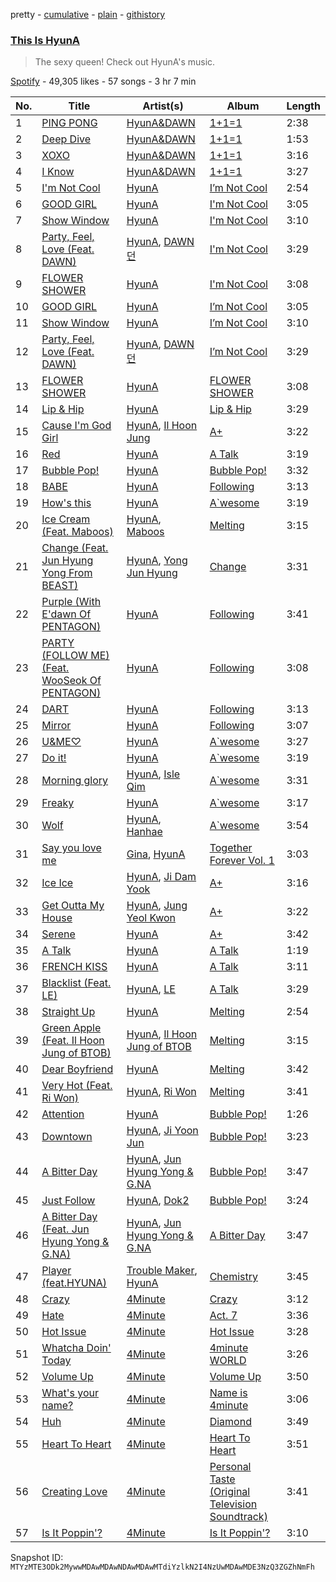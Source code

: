pretty - [cumulative](/playlists/cumulative/37i9dQZF1DWTQlAcQVKgKf.md) - [plain](/playlists/plain/37i9dQZF1DWTQlAcQVKgKf) - [githistory](https://github.githistory.xyz/mackorone/spotify-playlist-archive/blob/main/playlists/plain/37i9dQZF1DWTQlAcQVKgKf)

### [This Is HyunA](https://open.spotify.com/playlist/37i9dQZF1DWTQlAcQVKgKf)

> The sexy queen! Check out HyunA's music.

[Spotify](https://open.spotify.com/user/spotify) - 49,305 likes - 57 songs - 3 hr 7 min

| No. | Title | Artist(s) | Album | Length |
|---|---|---|---|---|
| 1 | [PING PONG](https://open.spotify.com/track/0Z99Xe1lGBmq60RwJ5YU18) | [HyunA&DAWN](https://open.spotify.com/artist/6JTCN21ovvrR3iPViZTXz4) | [1+1=1](https://open.spotify.com/album/3LmraKOB9oNrXrifwrYePf) | 2:38 |
| 2 | [Deep Dive](https://open.spotify.com/track/5YNHcGVvP7lZ6D4qzyePff) | [HyunA&DAWN](https://open.spotify.com/artist/6JTCN21ovvrR3iPViZTXz4) | [1+1=1](https://open.spotify.com/album/3LmraKOB9oNrXrifwrYePf) | 1:53 |
| 3 | [XOXO](https://open.spotify.com/track/57hrHYEy9vLkpzgLtPIXfC) | [HyunA&DAWN](https://open.spotify.com/artist/6JTCN21ovvrR3iPViZTXz4) | [1+1=1](https://open.spotify.com/album/3LmraKOB9oNrXrifwrYePf) | 3:16 |
| 4 | [I Know](https://open.spotify.com/track/5l6IltuCt6Ex7XP3dG47o1) | [HyunA&DAWN](https://open.spotify.com/artist/6JTCN21ovvrR3iPViZTXz4) | [1+1=1](https://open.spotify.com/album/3LmraKOB9oNrXrifwrYePf) | 3:27 |
| 5 | [I'm Not Cool](https://open.spotify.com/track/7xTOqnsOV6qHBPWoCWpzGM) | [HyunA](https://open.spotify.com/artist/3UwlejyX2b458azZ7eCnHb) | [I’m Not Cool](https://open.spotify.com/album/3aqj5OK6GGIZ1Bejw7g0JW) | 2:54 |
| 6 | [GOOD GIRL](https://open.spotify.com/track/52bSWMZoUoWlQMlV7q5Dqn) | [HyunA](https://open.spotify.com/artist/3UwlejyX2b458azZ7eCnHb) | [I'm Not Cool](https://open.spotify.com/album/6DRfmdNDiTsTVACn9gavR0) | 3:05 |
| 7 | [Show Window](https://open.spotify.com/track/2btctSpZ72GyaNgF5bhlBM) | [HyunA](https://open.spotify.com/artist/3UwlejyX2b458azZ7eCnHb) | [I'm Not Cool](https://open.spotify.com/album/6DRfmdNDiTsTVACn9gavR0) | 3:10 |
| 8 | [Party, Feel, Love \(Feat\. DAWN\)](https://open.spotify.com/track/24UUm3hRRZvyPyasjgtHQ0) | [HyunA](https://open.spotify.com/artist/3UwlejyX2b458azZ7eCnHb), [DAWN 던](https://open.spotify.com/artist/7DxCK6bwfQC3F2ajZ02R2F) | [I'm Not Cool](https://open.spotify.com/album/6DRfmdNDiTsTVACn9gavR0) | 3:29 |
| 9 | [FLOWER SHOWER](https://open.spotify.com/track/7zswEelYoepv2FYsDaGhUD) | [HyunA](https://open.spotify.com/artist/3UwlejyX2b458azZ7eCnHb) | [I'm Not Cool](https://open.spotify.com/album/6DRfmdNDiTsTVACn9gavR0) | 3:08 |
| 10 | [GOOD GIRL](https://open.spotify.com/track/5iMcihnPLMICfFhg3H694w) | [HyunA](https://open.spotify.com/artist/3UwlejyX2b458azZ7eCnHb) | [I’m Not Cool](https://open.spotify.com/album/3aqj5OK6GGIZ1Bejw7g0JW) | 3:05 |
| 11 | [Show Window](https://open.spotify.com/track/7KRsFDEkmdEZLpGR9BIs0Z) | [HyunA](https://open.spotify.com/artist/3UwlejyX2b458azZ7eCnHb) | [I’m Not Cool](https://open.spotify.com/album/3aqj5OK6GGIZ1Bejw7g0JW) | 3:10 |
| 12 | [Party, Feel, Love \(Feat\. DAWN\)](https://open.spotify.com/track/2qR6lpnGS9AldPdElbzJ53) | [HyunA](https://open.spotify.com/artist/3UwlejyX2b458azZ7eCnHb), [DAWN 던](https://open.spotify.com/artist/7DxCK6bwfQC3F2ajZ02R2F) | [I’m Not Cool](https://open.spotify.com/album/3aqj5OK6GGIZ1Bejw7g0JW) | 3:29 |
| 13 | [FLOWER SHOWER](https://open.spotify.com/track/3wljaQ1KBCAMnPxCPDEUsC) | [HyunA](https://open.spotify.com/artist/3UwlejyX2b458azZ7eCnHb) | [FLOWER SHOWER](https://open.spotify.com/album/2SUtN48rlxa2SfTtffOnlR) | 3:08 |
| 14 | [Lip & Hip](https://open.spotify.com/track/5C2d3tz8WACjmw7T6TthQ2) | [HyunA](https://open.spotify.com/artist/3UwlejyX2b458azZ7eCnHb) | [Lip & Hip](https://open.spotify.com/album/01Dv8rPO2AvHogy6uDkb1t) | 3:29 |
| 15 | [Cause I'm God Girl](https://open.spotify.com/track/0AgMJriVSGWjN8WLaCqnDv) | [HyunA](https://open.spotify.com/artist/3UwlejyX2b458azZ7eCnHb), [Il Hoon Jung](https://open.spotify.com/artist/38msH2cFK8ui3GvbWqumqk) | [A+](https://open.spotify.com/album/2lCP8HWiKphRT1pmtn0zYw) | 3:22 |
| 16 | [Red](https://open.spotify.com/track/1kPJiJ3N8cuw5Kzev8Ilu0) | [HyunA](https://open.spotify.com/artist/3UwlejyX2b458azZ7eCnHb) | [A Talk](https://open.spotify.com/album/78Ei6os3WDar0sgVlGz0yJ) | 3:19 |
| 17 | [Bubble Pop!](https://open.spotify.com/track/59JkwCdGIMTZYb0j75vebU) | [HyunA](https://open.spotify.com/artist/3UwlejyX2b458azZ7eCnHb) | [Bubble Pop!](https://open.spotify.com/album/3ejtzmi1xzQMl8JtJruZPp) | 3:32 |
| 18 | [BABE](https://open.spotify.com/track/5kFakScPV7ZWXStUSvQmxA) | [HyunA](https://open.spotify.com/artist/3UwlejyX2b458azZ7eCnHb) | [Following](https://open.spotify.com/album/1CIrwYW5dQ8APIX7IaAOAU) | 3:13 |
| 19 | [How's this](https://open.spotify.com/track/6Wqmn89a8tItOh3NLEhNTD) | [HyunA](https://open.spotify.com/artist/3UwlejyX2b458azZ7eCnHb) | [A\`wesome](https://open.spotify.com/album/7MxQlxbJRYm9mZr8spbBke) | 3:19 |
| 20 | [Ice Cream \(Feat\. Maboos\)](https://open.spotify.com/track/6TBGYsimcC1FarPc0I7AYN) | [HyunA](https://open.spotify.com/artist/3UwlejyX2b458azZ7eCnHb), [Maboos](https://open.spotify.com/artist/2uch5GhXkpT561NB95OYBL) | [Melting](https://open.spotify.com/album/3VeAhTrnrIzZTJ6qEsByAg) | 3:15 |
| 21 | [Change \(Feat\. Jun Hyung Yong From BEAST\)](https://open.spotify.com/track/6kFDvPj3FVpQ90HZ5PacxE) | [HyunA](https://open.spotify.com/artist/3UwlejyX2b458azZ7eCnHb), [Yong Jun Hyung](https://open.spotify.com/artist/4drjiBRSqZoTD67xgZCmNo) | [Change](https://open.spotify.com/album/0qtB7YKqjdu1F9uwKgE29L) | 3:31 |
| 22 | [Purple \(With E'dawn Of PENTAGON\)](https://open.spotify.com/track/6NJi9S8CKN0QsQGGt4lBBZ) | [HyunA](https://open.spotify.com/artist/3UwlejyX2b458azZ7eCnHb) | [Following](https://open.spotify.com/album/1CIrwYW5dQ8APIX7IaAOAU) | 3:41 |
| 23 | [PARTY \(FOLLOW ME\) \(Feat\. WooSeok Of PENTAGON\)](https://open.spotify.com/track/2UGoqqdJAcOUSvTxMZKON2) | [HyunA](https://open.spotify.com/artist/3UwlejyX2b458azZ7eCnHb) | [Following](https://open.spotify.com/album/1CIrwYW5dQ8APIX7IaAOAU) | 3:08 |
| 24 | [DART](https://open.spotify.com/track/5k1N6WChLzBUVScS3YJdO0) | [HyunA](https://open.spotify.com/artist/3UwlejyX2b458azZ7eCnHb) | [Following](https://open.spotify.com/album/1CIrwYW5dQ8APIX7IaAOAU) | 3:13 |
| 25 | [Mirror](https://open.spotify.com/track/2NtHzG5UFl9s7plYUeYuHm) | [HyunA](https://open.spotify.com/artist/3UwlejyX2b458azZ7eCnHb) | [Following](https://open.spotify.com/album/1CIrwYW5dQ8APIX7IaAOAU) | 3:07 |
| 26 | [U&ME♡](https://open.spotify.com/track/5yuqTx5EOPGE0p5MOx0LHY) | [HyunA](https://open.spotify.com/artist/3UwlejyX2b458azZ7eCnHb) | [A\`wesome](https://open.spotify.com/album/7MxQlxbJRYm9mZr8spbBke) | 3:27 |
| 27 | [Do it!](https://open.spotify.com/track/3Ozahr3GUVyWS4K9AvRXpY) | [HyunA](https://open.spotify.com/artist/3UwlejyX2b458azZ7eCnHb) | [A\`wesome](https://open.spotify.com/album/7MxQlxbJRYm9mZr8spbBke) | 3:19 |
| 28 | [Morning glory](https://open.spotify.com/track/7jaMOoks3YLbOoQxYLUJTo) | [HyunA](https://open.spotify.com/artist/3UwlejyX2b458azZ7eCnHb), [Isle Qim](https://open.spotify.com/artist/44qnpSp6VbJ48R4YXiv7LW) | [A\`wesome](https://open.spotify.com/album/7MxQlxbJRYm9mZr8spbBke) | 3:31 |
| 29 | [Freaky](https://open.spotify.com/track/5YLnTUkaycgu2u8CvQRWSm) | [HyunA](https://open.spotify.com/artist/3UwlejyX2b458azZ7eCnHb) | [A\`wesome](https://open.spotify.com/album/7MxQlxbJRYm9mZr8spbBke) | 3:17 |
| 30 | [Wolf](https://open.spotify.com/track/4sK554bQI0vLKWS2jEmpi7) | [HyunA](https://open.spotify.com/artist/3UwlejyX2b458azZ7eCnHb), [Hanhae](https://open.spotify.com/artist/1CjHzclPOS2unF1vRtgurF) | [A\`wesome](https://open.spotify.com/album/7MxQlxbJRYm9mZr8spbBke) | 3:54 |
| 31 | [Say you love me](https://open.spotify.com/track/35FuyotQe6ViXcpbAw2MXW) | [Gina](https://open.spotify.com/artist/0yLJhwFVWO6K7sDah3PUdL), [HyunA](https://open.spotify.com/artist/3UwlejyX2b458azZ7eCnHb) | [Together Forever Vol\. 1](https://open.spotify.com/album/18GvXb9JVpiUVzh6848Blb) | 3:03 |
| 32 | [Ice Ice](https://open.spotify.com/track/142KEuaZKcjpSqYybDu68D) | [HyunA](https://open.spotify.com/artist/3UwlejyX2b458azZ7eCnHb), [Ji Dam Yook](https://open.spotify.com/artist/0q5mCOaqzgDnmthha6f4W7) | [A+](https://open.spotify.com/album/2lCP8HWiKphRT1pmtn0zYw) | 3:16 |
| 33 | [Get Outta My House](https://open.spotify.com/track/3IH4uDZKlyodQsR1e9RDjj) | [HyunA](https://open.spotify.com/artist/3UwlejyX2b458azZ7eCnHb), [Jung Yeol Kwon](https://open.spotify.com/artist/6WymcE59cneCq28juiL850) | [A+](https://open.spotify.com/album/2lCP8HWiKphRT1pmtn0zYw) | 3:22 |
| 34 | [Serene](https://open.spotify.com/track/3PtpqAHDppoQ4EPaQmqExM) | [HyunA](https://open.spotify.com/artist/3UwlejyX2b458azZ7eCnHb) | [A+](https://open.spotify.com/album/2lCP8HWiKphRT1pmtn0zYw) | 3:42 |
| 35 | [A Talk](https://open.spotify.com/track/3LhzNNohNcHfnR36wjKP1M) | [HyunA](https://open.spotify.com/artist/3UwlejyX2b458azZ7eCnHb) | [A Talk](https://open.spotify.com/album/78Ei6os3WDar0sgVlGz0yJ) | 1:19 |
| 36 | [FRENCH KISS](https://open.spotify.com/track/2b7Kon2nTvTDOX4CQ7sFPL) | [HyunA](https://open.spotify.com/artist/3UwlejyX2b458azZ7eCnHb) | [A Talk](https://open.spotify.com/album/78Ei6os3WDar0sgVlGz0yJ) | 3:11 |
| 37 | [Blacklist \(Feat\. LE\)](https://open.spotify.com/track/4FNEiAZkTqkdCgcUtBVu9E) | [HyunA](https://open.spotify.com/artist/3UwlejyX2b458azZ7eCnHb), [LE](https://open.spotify.com/artist/5h0QnpgJxd77A8UXYrcvhy) | [A Talk](https://open.spotify.com/album/78Ei6os3WDar0sgVlGz0yJ) | 3:29 |
| 38 | [Straight Up](https://open.spotify.com/track/0Rne9W9aSoVYl520FvfS30) | [HyunA](https://open.spotify.com/artist/3UwlejyX2b458azZ7eCnHb) | [Melting](https://open.spotify.com/album/3VeAhTrnrIzZTJ6qEsByAg) | 2:54 |
| 39 | [Green Apple \(Feat\. Il Hoon Jung of BTOB\)](https://open.spotify.com/track/4U3gbP0ZUXE9k2YZGE2TMH) | [HyunA](https://open.spotify.com/artist/3UwlejyX2b458azZ7eCnHb), [Il Hoon Jung of BTOB](https://open.spotify.com/artist/4viqH5lDwLHQSeDIZTJCK7) | [Melting](https://open.spotify.com/album/3VeAhTrnrIzZTJ6qEsByAg) | 3:15 |
| 40 | [Dear Boyfriend](https://open.spotify.com/track/4EcjIKnQJSnOW7GIIMSTo7) | [HyunA](https://open.spotify.com/artist/3UwlejyX2b458azZ7eCnHb) | [Melting](https://open.spotify.com/album/3VeAhTrnrIzZTJ6qEsByAg) | 3:42 |
| 41 | [Very Hot \(Feat\. Ri Won\)](https://open.spotify.com/track/4AdkEHvkrZhDZevj7OBSqv) | [HyunA](https://open.spotify.com/artist/3UwlejyX2b458azZ7eCnHb), [Ri Won](https://open.spotify.com/artist/2CkiqYnM6fBO2y13a1FFpO) | [Melting](https://open.spotify.com/album/3VeAhTrnrIzZTJ6qEsByAg) | 3:41 |
| 42 | [Attention](https://open.spotify.com/track/07IQN32qgj9aIwoHYqpA60) | [HyunA](https://open.spotify.com/artist/3UwlejyX2b458azZ7eCnHb) | [Bubble Pop!](https://open.spotify.com/album/3ejtzmi1xzQMl8JtJruZPp) | 1:26 |
| 43 | [Downtown](https://open.spotify.com/track/1HVlIvJ0FyvUYf9KARjTkT) | [HyunA](https://open.spotify.com/artist/3UwlejyX2b458azZ7eCnHb), [Ji Yoon Jun](https://open.spotify.com/artist/6jNj6Y6sIxigyIX0gmYg35) | [Bubble Pop!](https://open.spotify.com/album/3ejtzmi1xzQMl8JtJruZPp) | 3:23 |
| 44 | [A Bitter Day](https://open.spotify.com/track/0qjtg6cadlTcAT2Ox5lpcM) | [HyunA](https://open.spotify.com/artist/3UwlejyX2b458azZ7eCnHb), [Jun Hyung Yong & G.NA](https://open.spotify.com/artist/2oKtZK7dMGUxwOaXZmi6AI) | [Bubble Pop!](https://open.spotify.com/album/3ejtzmi1xzQMl8JtJruZPp) | 3:47 |
| 45 | [Just Follow](https://open.spotify.com/track/5oiAchP69eu8pbWbeIDwrG) | [HyunA](https://open.spotify.com/artist/3UwlejyX2b458azZ7eCnHb), [Dok2](https://open.spotify.com/artist/0rW6fVd3yuW2CF2sLYWQtE) | [Bubble Pop!](https://open.spotify.com/album/3ejtzmi1xzQMl8JtJruZPp) | 3:24 |
| 46 | [A Bitter Day \(Feat\. Jun Hyung Yong & G.NA\)](https://open.spotify.com/track/5uBQ2wFMlFrM3AGp7fJ4dw) | [HyunA](https://open.spotify.com/artist/3UwlejyX2b458azZ7eCnHb), [Jun Hyung Yong & G.NA](https://open.spotify.com/artist/2oKtZK7dMGUxwOaXZmi6AI) | [A Bitter Day](https://open.spotify.com/album/1uU6hbNWGtlMj2Iscurkdf) | 3:47 |
| 47 | [Player \(feat.HYUNA\)](https://open.spotify.com/track/2lj0NyS3hDxtHZuCdo2eEF) | [Trouble Maker](https://open.spotify.com/artist/0ztjVBmFk6OuHq6XBBwMI9), [HyunA](https://open.spotify.com/artist/3UwlejyX2b458azZ7eCnHb) | [Chemistry](https://open.spotify.com/album/6pS98dlal9tYQYw5udDskl) | 3:45 |
| 48 | [Crazy](https://open.spotify.com/track/7ehFSpcDs3PBExiLPwXQP9) | [4Minute](https://open.spotify.com/artist/6cdC1cwqh3eJAXaxXJt2jv) | [Crazy](https://open.spotify.com/album/7rxIGZnWtFAmEP0LAGMF3E) | 3:12 |
| 49 | [Hate](https://open.spotify.com/track/3Hd6zm1J4bVeu4VXwaDQL3) | [4Minute](https://open.spotify.com/artist/6cdC1cwqh3eJAXaxXJt2jv) | [Act\. 7](https://open.spotify.com/album/2QGDdrZDuxK7VBmcJZxi1B) | 3:36 |
| 50 | [Hot Issue](https://open.spotify.com/track/1QqaaKVZxu9ExhYjKGgI4N) | [4Minute](https://open.spotify.com/artist/6cdC1cwqh3eJAXaxXJt2jv) | [Hot Issue](https://open.spotify.com/album/1k8eHb3VP5FhHFVtap8T62) | 3:28 |
| 51 | [Whatcha Doin' Today](https://open.spotify.com/track/4zPF7ERedaIZGDIxnE1KVH) | [4Minute](https://open.spotify.com/artist/6cdC1cwqh3eJAXaxXJt2jv) | [4minute WORLD](https://open.spotify.com/album/3uI4TkXyzJKZEWeKXbB9PG) | 3:26 |
| 52 | [Volume Up](https://open.spotify.com/track/2RKgRT8O8K3DXfsGfnbNWx) | [4Minute](https://open.spotify.com/artist/6cdC1cwqh3eJAXaxXJt2jv) | [Volume Up](https://open.spotify.com/album/392dpAiWwgaZBrc7iexjtT) | 3:50 |
| 53 | [What's your name?](https://open.spotify.com/track/13xfTHyEclnBd7XAS1P5Er) | [4Minute](https://open.spotify.com/artist/6cdC1cwqh3eJAXaxXJt2jv) | [Name is 4minute](https://open.spotify.com/album/5KgCib0zfgBuKVuIFr3jhU) | 3:06 |
| 54 | [Huh](https://open.spotify.com/track/0qYMhsxFi4fBHRDorVMBPq) | [4Minute](https://open.spotify.com/artist/6cdC1cwqh3eJAXaxXJt2jv) | [Diamond](https://open.spotify.com/album/1Q3gr1hcLVJBVnyeqrRHhc) | 3:49 |
| 55 | [Heart To Heart](https://open.spotify.com/track/2Vs5y1cLMIbZHUy3E3dhS9) | [4Minute](https://open.spotify.com/artist/6cdC1cwqh3eJAXaxXJt2jv) | [Heart To Heart](https://open.spotify.com/album/5EshYYiAPgdUAA1gsYA2UH) | 3:51 |
| 56 | [Creating Love](https://open.spotify.com/track/1ewy5akEgeJObkXlDLFhzf) | [4Minute](https://open.spotify.com/artist/6cdC1cwqh3eJAXaxXJt2jv) | [Personal Taste \(Original Television Soundtrack\)](https://open.spotify.com/album/6yG5uMF6dK0xar9DgCkf62) | 3:41 |
| 57 | [Is It Poppin'?](https://open.spotify.com/track/6Yp2NcLYo4JbwQs4EQ2pO7) | [4Minute](https://open.spotify.com/artist/6cdC1cwqh3eJAXaxXJt2jv) | [Is It Poppin'?](https://open.spotify.com/album/1nu4yFtuXNSumMMUdOTq3y) | 3:10 |

Snapshot ID: `MTYzMTE3ODk2MywwMDAwMDAwNDAwMDAwMTdiYzlkN2I4NzUwMDAwMDE3NzQ3ZGZhNmFh`
